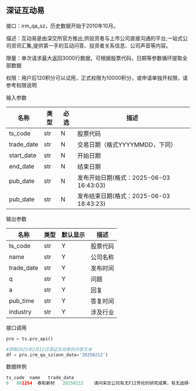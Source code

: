 ## 深证互动易

接口：irm_qa_sz，历史数据开始于2010年10月。

描述：互动易是由深交所官方推出,供投资者与上市公司直接沟通的平台,一站式公司资讯汇集,提供第一手的互动问答、投资者关系信息、公司声音等内容。

限量：单次请求最大返回3000行数据，可根据股票代码，日期等参数循环提取全部数据

权限：用户后120积分可以试用，正式权限为10000积分，或申请单独开权限，请参考权限说明

输入参数

| 名称 | 类型 | 必选 | 描述 |
| --- | --- | --- | --- |
| ts_code | str | N | 股票代码 |
| trade_date | str | N | 交易日期（格式YYYYMMDD，下同） |
| start_date | str | N | 开始日期 |
| end_date | str | N | 结束日期 |
| pub_date | str | N | 发布开始日期(格式：2025-06-03 16:43:03) |
| pub_date | str | N | 发布结束日期(格式：2025-06-03 18:43:23) |

输出参数

| 名称 | 类型 | 默认显示 | 描述 |
| --- | --- | --- | --- |
| ts_code | str | Y | 股票代码 |
| name | str | Y | 公司名称 |
| trade_date | str | Y | 发布时间 |
| q | str | Y | 问题 |
| a | str | Y | 回复 |
| pub_time | str | Y | 答复时间 |
| industry | str | Y | 涉及行业 |

接口调用

```python
pro = ts.pro_api()

#获取2025年2月12日深证互动易的问答文本
df = pro.irm_qa_sz(ann_date='20250212')
```

数据样例

```python
ts_code  name   trade_date                                                  q                                                  a             pub_time         industry
0   002254  泰和新材   20250212    请问宋总公司有无F12芳纶的研究成果，有无选择一家很有发展前途的公司并购重组，把公司做大做强。            您好，非常感谢您对公司的关注。公司正研发类似产品，以丰富公司的产品品类。谢谢！  2025-02-12 21:46:32              制造业
```